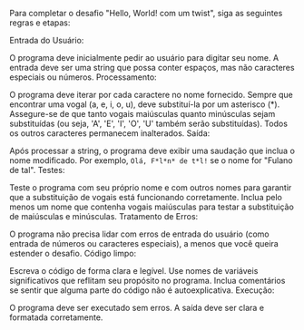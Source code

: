 Para completar o desafio "Hello, World! com um twist", siga as seguintes regras e etapas:

Entrada do Usuário:

O programa deve inicialmente pedir ao usuário para digitar seu nome.
A entrada deve ser uma string que possa conter espaços, mas não caracteres especiais ou números.
Processamento:

O programa deve iterar por cada caractere no nome fornecido.
Sempre que encontrar uma vogal (a, e, i, o, u), deve substituí-la por um asterisco (*).
Assegure-se de que tanto vogais maiúsculas quanto minúsculas sejam substituídas (ou seja, 'A', 'E', 'I', 'O', 'U' também serão substituídas).
Todos os outros caracteres permanecem inalterados.
Saída:

Após processar a string, o programa deve exibir uma saudação que inclua o nome modificado. Por exemplo, `Olá, F*l*n* de t*l!` se o nome for "Fulano de tal".
Testes:

Teste o programa com seu próprio nome e com outros nomes para garantir que a substituição de vogais está funcionando corretamente.
Inclua pelo menos um nome que contenha vogais maiúsculas para testar a substituição de maiúsculas e minúsculas.
Tratamento de Erros:

O programa não precisa lidar com erros de entrada do usuário (como entrada de números ou caracteres especiais), a menos que você queira estender o desafio.
Código limpo:

Escreva o código de forma clara e legível.
Use nomes de variáveis significativos que reflitam seu propósito no programa.
Inclua comentários se sentir que alguma parte do código não é autoexplicativa.
Execução:

O programa deve ser executado sem erros.
A saída deve ser clara e formatada corretamente.